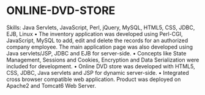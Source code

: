 # ONLINE-DVD-STORE
Skills: Java Servlets, JavaScript, Perl, jQuery, MySQL, HTML5, CSS, JDBC, EJB, Linux
•	The inventory application was developed using Perl-CGI, JavaScript, MySQL to add, edit and delete the records for an authorized company employee. The main application page was also developed using Java servlets/JSP, JDBC and EJB for server-side.
•	Concepts like State Management, Sessions and Cookies, Encryption and Data Serialization were included for development. 
•	Online DVD store was developed with HTML5, CSS, JDBC, Java servlets and JSP for dynamic server-side.
•	Integrated cross browser compatible web application. Product was deployed on Apache2 and Tomcat6 Web Server.
